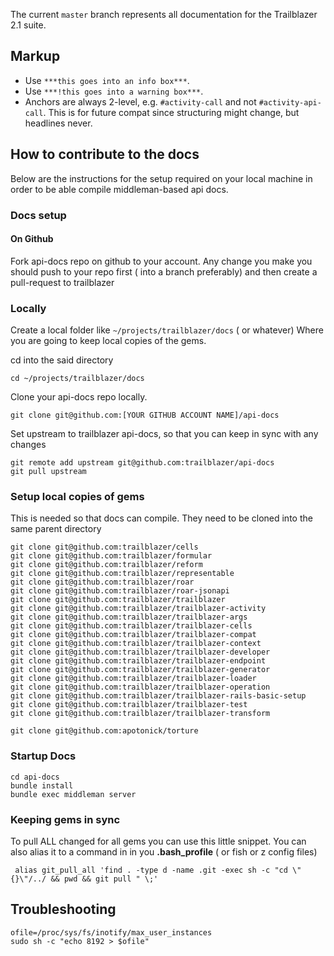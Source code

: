 The current `master` branch represents all documentation for the Trailblazer 2.1 suite.


## Markup

* Use `***this goes into an info box***`.
* Use `***!this goes into a warning box***`.
* Anchors are always 2-level, e.g. `#activity-call` and not `#activity-api-call`. This is for future compat since structuring might change, but headlines never.

## How to contribute to the docs

Below are the instructions for the setup required on your local machine in order to be able compile middleman-based api docs.

### Docs setup

#### On Github
Fork api-docs repo  on github to your account.
Any change you make you should push to your repo first ( into a branch preferably) and then create a pull-request to trailblazer

### Locally

Create a local folder like `~/projects/trailblazer/docs` ( or whatever)
Where you are going to keep local copies of the gems.

cd into the said directory
```shell
cd ~/projects/trailblazer/docs
```

Clone your api-docs  repo locally.
```shell
git clone git@github.com:[YOUR GITHUB ACCOUNT NAME]/api-docs
```

Set upstream to trailblazer api-docs, so that you can keep in sync with any changes

```shell
git remote add upstream git@github.com:trailblazer/api-docs
git pull upstream
```
### Setup local copies of gems
This is needed so that docs can compile.  They need to be cloned into the same parent directory

```shell
git clone git@github.com:trailblazer/cells
git clone git@github.com:trailblazer/formular
git clone git@github.com:trailblazer/reform
git clone git@github.com:trailblazer/representable
git clone git@github.com:trailblazer/roar
git clone git@github.com:trailblazer/roar-jsonapi
git clone git@github.com:trailblazer/trailblazer
git clone git@github.com:trailblazer/trailblazer-activity
git clone git@github.com:trailblazer/trailblazer-args
git clone git@github.com:trailblazer/trailblazer-cells
git clone git@github.com:trailblazer/trailblazer-compat
git clone git@github.com:trailblazer/trailblazer-context
git clone git@github.com:trailblazer/trailblazer-developer
git clone git@github.com:trailblazer/trailblazer-endpoint
git clone git@github.com:trailblazer/trailblazer-generator
git clone git@github.com:trailblazer/trailblazer-loader
git clone git@github.com:trailblazer/trailblazer-operation
git clone git@github.com:trailblazer/trailblazer-rails-basic-setup
git clone git@github.com:trailblazer/trailblazer-test
git clone git@github.com:trailblazer/trailblazer-transform

git clone git@github.com:apotonick/torture
```


### Startup Docs
```shell
cd api-docs
bundle install
bundle exec middleman server
```
### Keeping gems in sync
To pull ALL changed for all gems you can use this little snippet.
You can also alias it to a command in in you **.bash_profile** ( or fish or z config files)

```shell
 alias git_pull_all 'find . -type d -name .git -exec sh -c "cd \"{}\"/../ && pwd && git pull " \;'
```

## Troubleshooting

```
ofile=/proc/sys/fs/inotify/max_user_instances
sudo sh -c "echo 8192 > $ofile"
```

